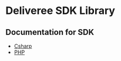 # Deliveree SDK Library

<a name="documentation-for-models"></a>
## Documentation for SDK

 - [Csharp](/SDK_Csharp/README.md)
 - [PHP](/SDK_PHP/deliveree-php-sdk/README.md)

